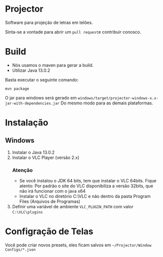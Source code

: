 Projector
=========

Software para projeção de letras em telões.

Sinta-se a vontade para abrir um `pull request`e contribuir conosco.

Build
=====
- Nós usamos o maven para gerar a build.
- Utilizar Java 13.0.2

Basta executar o seguinte comando:

```
mvn package
```

O jar para windows será gerado em `windows/target/projector-windows-x.x-jar-with-dependencies.jar`
Do mesmo modo para as demais plataformas.

Instalação
==========

## Windows

1. Instalar o Java 13.0.2
2. Instalar o VLC Player (versão 2.x)
   ### Atenção
   - Se você instalou o JDK 64 bits, tem que instalar o VLC 64bits. Fique atento: Por padrão o site do VLC disponibiliza a versão 32bits, que não irá funcionar com o java x64
   - Instalar o VLC no diretório C:\VLC e não dentro da pasta Program Files (Arquivos de Programas)
3. Definir uma variável de ambiente `VLC_PLUGIN_PATH` com valor `C:\VLC\plugins`


Configração de Telas
====================

Você pode criar novos presets, eles ficam salvos em `~/Projector/Window Configs/*.json`
